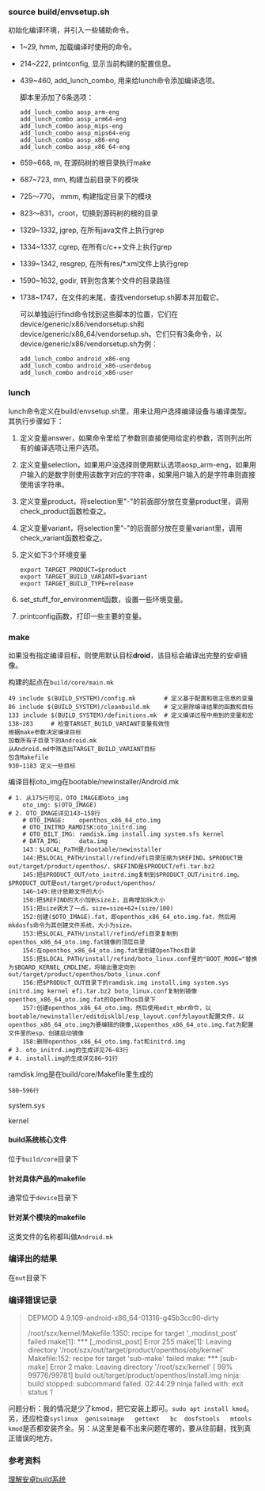 ### source build/envsetup.sh

初始化编译环境，并引入一些辅助命令。

- 1~29, hmm, 加载编译时使用的命令。

- 214~222, printconfig, 显示当前构建的配置信息。

- 439~460, add_lunch_combo, 用来给lunch命令添加编译选项。

  脚本里添加了6条选项：

  ```
  add_lunch_combo aosp_arm-eng
  add_lunch_combo aosp_arm64-eng
  add_lunch_combo aosp_mips-eng
  add_lunch_combo aosp_mips64-eng
  add_lunch_combo aosp_x86-eng
  add_lunch_combo aosp_x86_64-eng
  ```

- 659~668, m, 在源码树的根目录执行make

- 687~723, mm, 构建当前目录下的模块

- 725～770， mmm, 构建指定目录下的模块

- 823～831，croot，切换到源码树的根的目录

- 1329~1332, jgrep, 在所有java文件上执行grep

- 1334~1337, cgrep, 在所有c/c++文件上执行grep

- 1339~1342, resgrep, 在所有res/*.xml文件上执行grep

- 1590~1632, godir, 转到包含某个文件的目录路径

- 1738~1747，在文件的末尾，查找vendorsetup.sh脚本并加载它。

  可以单独运行find命令找到这些脚本的位置，它们在device/generic/x86/vendorsetup.sh和device/generic/x86_64/vendorsetup.sh。它们只有3条命令，以device/generic/x86/vendorsetup.sh为例：

  ```
  add_lunch_combo android_x86-eng
  add_lunch_combo android_x86-userdebug
  add_lunch_combo android_x86-user
  ```


### lunch

lunch命令定义在build/envsetup.sh里，用来让用户选择编译设备与编译类型。其执行步骤如下：

1. 定义变量answer，如果命令里给了参数则直接使用给定的参数，否则列出所有的编译选项让用户选项。

2. 定义变量selection，如果用户没选择则使用默认选项aosp_arm-eng，如果用户输入的是数字则使用该数字对应的字符串，如果用户输入的是字符串则直接使用该字符串。

3. 定义变量product，将selection里"-"的前面部分放在变量product里，调用check_product函数检查之。

4. 定义变量variant，将selection里"-"的后面部分放在变量variant里，调用check_variant函数检查之。

5. 定义如下3个环境变量

   ```
   export TARGET_PRODUCT=$product
   export TARGET_BUILD_VARIANT=$variant
   export TARGET_BUILD_TYPE=release
   ```

6. set_stuff_for_environment函数，设置一些环境变量。

7. printconfig函数，打印一些主要的变量。

### make

如果没有指定编译目标，则使用默认目标**droid**，该目标会编译出完整的安卓镜像。

构建的起点在`build/core/main.mk`

```
49 include $(BUILD_SYSTEM)/config.mk		# 定义基于配置和宿主信息的变量
86 include $(BUILD_SYSTEM)/cleanbuild.mk	# 定义删除编译结果的函数和目标
133 include $(BUILD_SYSTEM)/definitions.mk	# 定义编译过程中用到的变量和宏
138~283		# 检查TARGET_BUILD_VARIANT变量有效性
根据make参数决定编译目标
加载所有子目录下的Android.mk
从Android.md中筛选出TARGET_BUILD_VARIANT目标
包含Makefile
930~1183 定义一些目标
```

编译目标oto_img在bootable/newinstaller/Android.mk

```
# 1. 从175行可见，OTO_IMAGE即oto_img
	oto_img: $(OTO_IMAGE)
# 2. OTO_IMAGE详见143~158行
	# OTO_IMAGE:	openthos_x86_64_oto.img
	# OTO_INITRD_RAMDISK:oto_initrd.img
	# OTO_BILT_IMG:	ramdisk.img install.img system.sfs kernel
	# DATA_IMG: 	data.img
	143：$LOCAL_PaTH是/bootable/newinstaller
	144:把$LOCAL_PATH/install/refind/efi目录压缩为$REFIND。$PRODUCT是out/target/product/openthos/，$REFIND是$PRODUCT/efi.tar.bz2
	145:把$PRODUCT_OUT/oto_initrd.img复制到$PRODUCT_OUT/initrd.img。$PRODUCT_OUT是out/target/product/openthos/
	146~149:统计依赖文件的大小
	150:把$REFIND的大小加到size上，且再增加8k大小
	151:把size调大了一点。size=size+62+(size/100)
	152:创建($OTO_IMAGE).fat，即openthos_x86_64_oto.img.fat，然后用mkdosfs命令为其创建文件系统，大小为size。
	153:把$LOCAL_PATH/install/refind/efi目录复制到openthos_x86_64_oto.img.fat镜像的顶层目录
	154:在openthos_x86_64_oto.img.fat里创建OpenThos目录
	155:把$LOCAL_PATH/install/refind/boto_linux.conf里的"BOOT_MODE="替换为$BOARD_KERNEL_CMDLINE，将输出重定向到out/target/product/openthos/boto_linux.conf
	156:把$PRODUcT_OUT目录下的ramdisk.img install.img system.sys initrd.img kernel efi.tar.bz2 boto_linux.conf复制到镜像openthos_x86_64_oto.img.fat的OpenThos目录下
	157:创建openthos_x86_64_oto.img，然后使用edit_mbr命令，以bootable/newinstaller/editdisklbl/esp_layout.conf为layout配置文件，以openthos_x86_64_oto.img为要编辑的镜像,以openthos_x86_64_oto.img.fat为配置文件里的esp，创建启动镜像
	158:删除openthos_x86_64_oto.img.fat和initrd.img
# 3. oto_initrd.img的生成详见76~83行
# 4. install.img的生成详见86~91行
```

ramdisk.img是在build/core/Makefile里生成的

```
580~596行
```

system.sys

kernel

#### build系统核心文件

位于`build/core`目录下

#### 针对具体产品的makefile

通常位于`device`目录下

#### 针对某个模块的makefile

这类文件的名称都叫做`Android.mk`

### 编译出的结果

在`out`目录下

### 编译错误记录

>   DEPMOD  4.9.109-android-x86_64-01316-g45b3cc90-dirty
>
> /root/szx/kernel/Makefile:1350: recipe for target '_modinst_post' failed
> make[1]: *** [_modinst_post] Error 255
> make[1]: Leaving directory '/root/szx/out/target/product/openthos/obj/kernel'
> Makefile:152: recipe for target 'sub-make' failed
> make: *** [sub-make] Error 2
> make: Leaving directory '/root/szx/kernel'
> [ 99% 99776/99781] build out/target/product/openthos/install.img
> ninja: build stopped: subcommand failed.
> 02:44:29 ninja failed with: exit status 1

问题分析：我的情况是少了kmod，把它安装上即可。`sudo apt install kmod`。另，还应检查`syslinux  genisoimage   gettext   bc  dosfstools   mtools   kmod`是否都安装齐全。另：从这里是看不出来问题在哪的，要从往前翻，找到真正错误的地方。

### 参考资料

[理解安卓build系统](https://www.ibm.com/developerworks/cn/opensource/os-cn-android-build/)